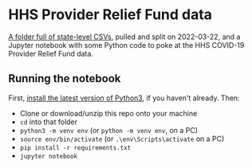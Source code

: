 # HHS Provider Relief Fund data
[A folder full of state-level CSVs](state-data), pulled and split on 2022-03-22, and a Jupyter notebook with some Python code to poke at the HHS COVID-19 Provider Relief Fund data.

## Running the notebook
First, [install the latest version of Python3](https://docs.google.com/document/d/1cYmpfZEZ8r-09Q6Go917cKVcQk_d0P61gm0q8DAdIdg/edit#), if you haven't already. Then:
- Clone or download/unzip this repo onto your machine
- `cd` into that folder
- `python3 -m venv env` (or `python -m venv env`, on a PC)
- `source env/bin/activate` (or `.\env\Scripts\activate` on a PC)
- `pip install -r requirements.txt`
- `jupyter notebook`